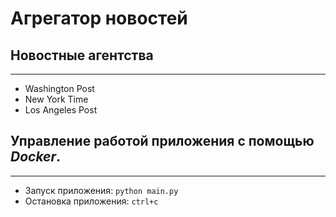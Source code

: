 # Агрегатор новостей

## Новостные агентства

---
- Washington Post
- New York Time
- Los Angeles Post

## Управление работой приложения с помощью *Docker*.

---
- Запуск приложения: `python main.py`
- Остановка приложения: `ctrl+c` 
